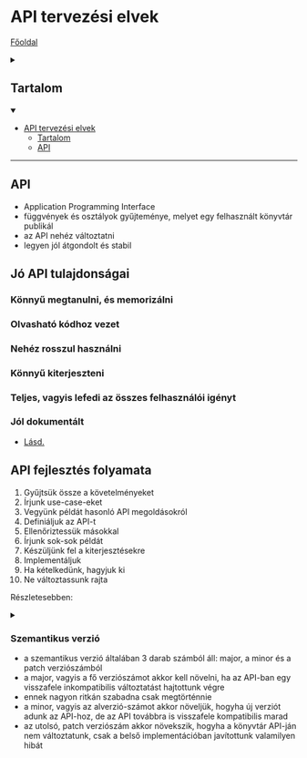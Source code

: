 # API tervezési elvek

[Főoldal](oop.md)
<details>
  <summary></summary>

[Fogalmak](terms.md)

[Minták](patterns.md)

[Elvek](principles.md)

[Heurisztikák](heuristics.md)

[Refaktorálás](refactoring.md)

[Clean-code](cleanCode.md)

[Elosztott objektumorientáltság](distributed.md)

[Konkurens és párhuzamos minták](concurrentParalell.md)

[Immutable objektumorientáltság](immutable.md)

[C++ Idiómák](idioms.md)

</details>

## Tartalom
<details open>
  <summary></summary>

- [API tervezési elvek](#api-tervezési-elvek)
  - [Tartalom](#tartalom)
  - [API](#api)

</details>

---

## API

- Application Programming Interface
- függvények és osztályok gyűjteménye, melyet egy felhasznált könyvtár publikál
- az API nehéz változtatni
- legyen jól átgondolt és stabil

## Jó API tulajdonságai

### Könnyű megtanulni, és memorizálni

### Olvasható kódhoz vezet

### Nehéz rosszul használni

### Könnyű kiterjeszteni

### Teljes, vagyis lefedi az összes felhasználói igényt

### Jól dokumentált
- [Lásd.](cleanCode.md/#publikus-API-dokumentálásának-tartalma)

## API fejlesztés folyamata 

1. Gyűjtsük össze a követelményeket
2. Írjunk use-case-eket
3. Vegyünk példát hasonló API megoldásokról
4. Definiáljuk az API-t
5. Ellenőriztessük másokkal
6. Írjunk sok-sok példát
7. Készüljünk fel a kiterjesztésekre
8. Implementáljuk
9. Ha kételkedünk, hagyjuk ki
10. Ne változtassunk rajta

Részletesebben:

<details>
  <summary></summary>

### 1. Gyűjtsük össze a követelményeket
- ez néha egyszerű, ha egy szabványt kell implementálni
- de néha nagyon nehéz is tud lenni, ha a követelmények nem tiszták
- éppen ezért érdemes minél több embert megkérdezni, hogy ők miket tartanak
fontosnak
- ezek az emberek lehetnek kollégák, a főnökünk, de leginkább azokat érdemes
megkérdezni, akik majd használni fogják az API-t
- vigyázzunk arra, hogy néha követelmények helyett megoldásokat fogunk kapni,
ezekkel bánjunk óvatosan, mert lehet, hogy létezik jobb megoldás is

### 2. Írjunk use-case-eket
- vagyis, hogy milyen használati eseteket kell az API-nak lefednie
- fontos, hogy ez a lépés előzze meg az implementációt, és az API a felhasználók
tényleges igényét tükrözze, ne pedig az implementáció belső struktúráját
- érdemes egyszerű mintakódokat is írni az egyes use-case-ekhez, hogy lássuk milyen
interfészt várunk el az API-tól
- egyelőre ne törődjünk azzal, hogy ezeket milyen nehéz lesz majd implementálni, a cél
az, hogy könnyű legyen majd használni az API-t
- ezek a kis minta kódok a tesztelésnél és a dokumentáció elkészítésénél is hasznosak
lesznek

### 3. Vegyünk példát hasonló API megoldásokról
- ha van már egy évek óta használt, jól bevált stabil API, akkor érdemes annak a mintáját
követnünk
- egy ilyen API éveken át fejlődött, sok-sok felhasználói visszajelzéssel, nem érdemes
nekünk valami teljesen újat kitalálni
- azért is jó, hogyha hasonlítunk egy meglévő API-ra, mert akkor a mi API-nkat is könnyű
lesz megtanulni, a másik API-val ismerős felhasználók könnyen kiismerik majd magukat
a mi általunk fejlesztett API-ban is
- természetesen, ha a másik API kényelmetlen, netán éppen emiatt írunk egy újat, akkor
nem kell követnünk a másik API által meghatározott szabályokat
- figyeljünk azért arra, hogy egy API nem biztos, hogy teljesen rossz, lehetnek benne jó
ötletek, melyeket érdemes átvenni
- ha a célunk az, hogy egy rossz API-t kiváltsunk egy általunk fejlesztett újabbal, akkor
fontoljuk meg azt, hogy a régebbi API-hoz képest definiálunk újabb, egyszerűbb
dolgokat, de egy ideig visszafele kompatibilisek maradunk, amíg a teljes átállást sikerül
megvalósítani

### 4. Definiáljuk az API-t
- a követelmények és a use-case-ek birtokában definiáljuk az API-t, vagyis adjuk meg a
pontos osztályokat és függvényeket, amelyeket majd használni lehet
- törekedjünk arra, hogy az API kívülről könnyen használható legyen, még akkor is, ha az
implementációja majd trükkös lesz
- írjunk a use-case-ek alapján unit teszteket, ezek segíthetnek abban, hogy az esetleges
hiányosságokat feltárjuk
- később majd jók lesznek arra is, hogy az API implementációját tesztelhessük velük
- ez a lépés abban is segíthet, hogy az implementációs részletek ne szivárogjanak fel az
API felületére
- esetleg néhány beállítást kivezethetünk az API felületére, amelyek segíthetnek a
hatékonyság finomhangolásában, de azért ezekkel is óvatosan bánjunk

### 5. Ellenőriztessük másokkal
- ellenőriztessük az API definícióját főnökünkkel, kollégáinkkal, és a potenciális
felhasználókkal
- gyűjtsünk minél több visszajelzést, legyenek azok pozitívak vagy negatívak, minden
vélemény nagyon hasznos tud lenni
- ehhez azonban fontos az, hogy az API definíciója ne legyen túlságosan hosszú,
lehetőleg férjen rá egy A4-es oldalra
- így az emberek gyorsan áttekinthetik, és nekünk is egyszerűbb karbantartani azt

### 6. Írjunk sok-sok példát
- ha megkaptuk a visszajelzéseket, és néhány iterációs lépés után sikerült kitalálni a
végleges API definíciót, akkor kezdjünk el sok-sok példát írni, hogy hogyan is lehet majd
használni az API-t
- kiindulásként felhasználhatjuk a use-case-eket, és ezek a példák segíthetnek abban is,
hogy az API definícióját a többiek segítségével véglegesítsük
- ahogy az API fejlődik, mindig frissítsük ezeket a példákat
- és fontos az is, hogy mielőbb kezdjük el használni az API-t a saját kódjainkban, mert
nincs annál jobb módszer a hiányosságok kiküszöbölésére, mint hogy a saját főztünket
esszük

### 7. Készüljünk fel a kiterjesztésekre
- az API az idők során fejlődni fog
- egyrészt mi magunk, a fejlesztők is fogunk hozzáadni újabb elemeket az API-nkhoz,
másrészt a felhasználóknak is meg kell adni a lehetőséget, hogy kiterjesszék a
működését
- a kiterjesztés működhet öröklődéssel, delegációval, dependency injection-nel, vagy
egy service provider interfész implementálásával, és az implementáció
beregisztrálásával
- ahhoz, hogy fel tudjunk készülni a megfelelő kiterjeszthetőségre, minden kiterjesztési
lehetőségre legalább 3 példát írjunk saját magunk is
- ezekből látszani fog, hogy az ősben definiált virtuális függvények elegendőek-e ahhoz,
hogy a kiterjesztések széles skáláját biztosíthassák

### 8. Implementáljuk
- ebbe beletartozik az is, hogy jó alaposan teszteljük le az API működését
- figyeljünk arra is, hogy néha úgy keletkezik publikus API, hogy egy belső API-t teszünk
nyilvánossá
- ilyenkor mindenképpen érdemes átnézni az API-t, nehogy valamit hibásan
publikáljunk, mert később aztán azt nagyon nehéz lesz javítani

### 9. Ha kételkedünk, hagyjuk ki
- mielőtt publikálnánk az API-t, meg egyszer alaposan vizsgáljuk meg
- ha bármilyen funkcionalitásban is kételkedünk, inkább hagyjuk ki, vagy váltsuk át belső
API-ra, de bizonytalan dolgot ne adjunk ki a kezünk közül
- hozzáadni mindig tudunk az API-hoz elvenni belőle azonban sosem
- érdemes béta változatokat kiadni, és figyelni a felhasználói visszajelzéseket, de
merjünk nem-et mondani, mert nem járhatunk mindenkinek a kedvében
- készüljünk fel arra is, hogy vétünk majd hibákat, de azokat majd az évek során ki fogjuk
küszöbölni, az API folyamatosan fejlődni fog

### 10. Ne változtassunk rajta
- ha publikáltuk az API-t, már ne változtassunk rajta
- fontos, hogy megőrizzük a visszafele kompatibilitást
- jobbá tehetjük a dokumentációt, megváltoztathatjuk a belső implementációt,
behozhatunk újabb feature-öket, de amit egyszer az API-ból kipublikáltunk, azon már
ne változtassunk
- ha így tennénk, azzal egy csomó másik ember kódját rontanánk el
- valószínűleg nagyon megharagudnának ránk, és nem használnák többet a
könyvtárunkat
- nagyon nagy tehát rajtunk a felelősség, mert az API-t elsőre jól el kell találnunk
- egy kipublikált könyvtárat verziózni is kell, és érdemes követni a szemantikus verziózást

</details>

### Szemantikus verzió
- a szemantikus verzió általában 3 darab számból áll: major, a minor és a patch
verziószámból
- a major, vagyis a fő verziószámot akkor kell növelni, ha az API-ban egy visszafele
inkompatibilis változtatást hajtottunk végre
- ennek nagyon ritkán szabadna csak megtörténnie
- a minor, vagyis az alverzió-számot akkor növeljük, hogyha új verziót adunk az API-hoz,
de az API továbbra is visszafele kompatibilis marad
- az utolsó, patch verziószám akkor növekszik, hogyha a könyvtár API-ján nem
változtatunk, csak a belső implementációban javítottunk valamilyen hibát


